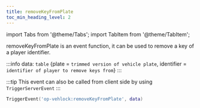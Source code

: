 ```yaml
---
title: removeKeyFromPlate
toc_min_heading_level: 2
---
```


import Tabs from '@theme/Tabs';
import TabItem from '@theme/TabItem';

removeKeyFromPlate is an event function, it can be used to remove a key of a player identifier.

<Tabs>
  <TabItem value="triggerS" label="Trigger" default>

:::info
data: `table` {plate = `trimmed version of vehicle plate`, identifier = `identifier of player to remove keys from`}
:::

:::tip
This event can also be called from client side by using `TriggerServerEvent`
:::
```lua showLineNumbers
TriggerEvent('op-vehlock:removeKeyFromPlate', data)
```

  </TabItem>
</Tabs>